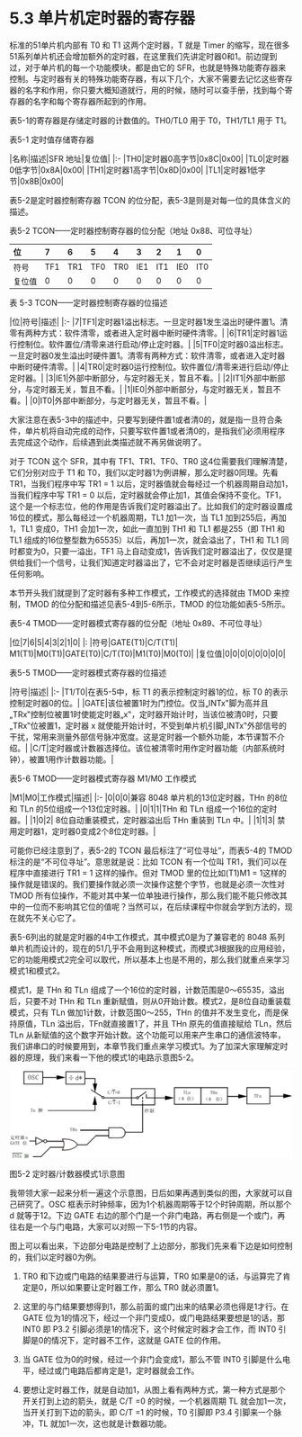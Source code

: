 # 5.3 单片机定时器的寄存器

标准的51单片机内部有 T0 和 T1 这两个定时器，T 就是 Timer 的缩写，现在很多51系列单片机还会增加额外的定时器，在这里我们先讲定时器0和1。前边提到过，对于单片机的每一个功能模块，都是由它的 SFR，也就是特殊功能寄存器来控制。与定时器有关的特殊功能寄存器，有以下几个，大家不需要去记忆这些寄存器的名字和作用，你只要大概知道就行，用的时候，随时可以查手册，找到每个寄存器的名字和每个寄存器所起到的作用。

表5-1的寄存器是存储定时器的计数值的。TH0/TL0 用于 T0，TH1/TL1 用于 T1。

表5-1 定时值存储寄存器

|名称|描述|SFR 地址|复位值|
|:-
|TH0|定时器0高字节|0x8C|0x00|
|TL0|定时器0低字节|0x8A|0x00|
|TH1|定时器1高字节|0x8D|0x00|
|TL1|定时器1低字节|0x8B|0x00|

表5-2是定时器控制寄存器 TCON 的位分配，表5-3是则是对每一位的具体含义的描述。

表5-2 TCON——定时器控制寄存器的位分配（地址 0x88、可位寻址）

|位|7|6|5|4|3|2|1|0|
|:-|:-|:-|:-|:-|:-|:-|:-|:-|
|符号|TF1|TR1|TF0|TR0|IE1|IT1|IE0|IT0|
|复位值|0|0|0|0|0|0|0|0|

表 5-3 TCON——定时器控制寄存器的位描述

|位|符号|描述|
|:-
|7|TF1|定时器1溢出标志。一旦定时器1发生溢出时硬件置1。清零有两种方式：软件清零，或者进入定时器中断时硬件清零。|
|6|TR1|定时器1运行控制位。软件置位/清零来进行启动/停止定时器。|
|5|TF0|定时器0溢出标志。一旦定时器0发生溢出时硬件置1。清零有两种方式：软件清零，或者进入定时器中断时硬件清零。|
|4|TR0|定时器0运行控制位。软件置位/清零来进行启动/停止定时器。|
|3|IE1|外部中断部分，与定时器无关，暂且不看。|
|2|IT1|外部中断部分，与定时器无关，暂且不看。|
|1|IE0|外部中断部分，与定时器无关，暂且不看。|
|0|IT0|外部中断部分，与定时器无关，暂且不看。|

大家注意在表5-3中的描述中，只要写到硬件置1或者清0的，就是指一旦符合条件，单片机将自动完成的动作，只要写软件置1或者清0的，是指我们必须用程序去完成这个动作，后续遇到此类描述就不再另做说明了。

对于 TCON 这个 SFR，其中有 TF1、TR1、TF0、TR0 这4位需要我们理解清楚，它们分别对应于 T1 和 T0，我们以定时器1为例讲解，那么定时器0同理。先看 TR1，当我们程序中写 TR1 = 1 以后，定时器值就会每经过一个机器周期自动加1，当我们程序中写 TR1 = 0 以后，定时器就会停止加1，其值会保持不变化。TF1，这个是一个标志位，他的作用是告诉我们定时器溢出了。比如我们的定时器设置成16位的模式，那么每经过一个机器周期，TL1 加1一次，当 TL1 加到255后，再加1，TL1 变成0，TH1 会加1一次，如此一直加到 TH1 和 TL1 都是255（即 TH1 和 TL1 组成的16位整型数为65535）以后，再加1一次，就会溢出了，TH1 和 TL1 同时都变为0，只要一溢出，TF1 马上自动变成1，告诉我们定时器溢出了，仅仅是提供给我们一个信号，让我们知道定时器溢出了，它不会对定时器是否继续运行产生任何影响。

本节开头我们就提到了定时器有多种工作模式，工作模式的选择就由 TMOD 来控制，TMOD 的位分配和描述见表5-4到5-6所示，TMOD 的位功能如表5-5所示。

表5-4 TMOD——定时器模式寄存器的位分配（地址 0x89、不可位寻址）

|位|7|6|5|4|3|2|1|0|
|:
|符号|GATE(T1)|C/T(T1)| M1(T1)|M0(T1)|GATE(T0)|C/T(T0)|M1(T0)|M0(T0)|
|复位值|0|0|0|0|0|0|0|0|

表5-5 TMOD——定时器模式寄存器的位描述

|符号|描述|
|:-
|T1/T0|在表5-5中，标 T1 的表示控制定时器1的位，标 T0 的表示控制定时器0的位。|
|GATE|该位被置1时为门控位。仅当„INTx‟脚为高并且„TRx‟控制位被置1时使能定时器„x‟，定时器开始计时，当该位被清0时，只要„TRx‟位被置1，定时器 x 就使能开始计时，不受到单片机引脚„INTx‟外部信号的干扰，常用来测量外部信号脉冲宽度。这是定时器一个额外功能，本节课暂不介绍。|
|C/T|定时器或计数器选择位。该位被清零时用作定时器功能（内部系统时钟），被置1用作计数器功能。|

表5-6 TMOD——定时器模式寄存器 M1/M0 工作模式

|M1|M0|工作模式|描述|
|:-
|0|0|0|兼容 8048 单片机的13位定时器，THn 的8位和 TLn 的5位组成一个13位定时器。|
|0|1|1|THn 和 TLn 组成一个16位的定时器。|
|1|0|2| 8位自动重装模式，定时器溢出后 THn 重装到 TLn 中。|
|1|1|3| 禁用定时器1，定时器0变成2个8位定时器。|

可能你已经注意到了，表5-2的 TCON 最后标注了“可位寻址”，而表5-4的 TMOD 标注的是“不可位寻址”。意思就是说：比如 TCON 有一个位叫 TR1，我们可以在程序中直接进行 TR1 = 1 这样的操作。但对 TMOD 里的位比如(T1)M1 = 1这样的操作就是错误的。我们要操作就必须一次操作这整个字节，也就是必须一次性对 TMOD 所有位操作，不能对其中某一位单独进行操作，那么我们能不能只修改其中的一位而不影响其它位的值呢？当然可以，在后续课程中你就会学到方法的，现在就先不关心它了。

表5-6列出的就是定时器的4中工作模式，其中模式0是为了兼容老的 8048 系列单片机而设计的，现在的51几乎不会用到这种模式，而模式3根据我的应用经验，它的功能用模式2完全可以取代，所以基本上也是不用的，那么我们就重点来学习模式1和模式2。

模式1，是 THn 和 TLn 组成了一个16位的定时器，计数范围是0～65535，溢出后，只要不对 THn 和 TLn 重新赋值，则从0开始计数。模式2，是8位自动重装载模式，只有 TLn 做加1计数，计数范围0～255，THn 的值并不发生变化，而是保持原值，TLn 溢出后，TFn就直接置1了，并且 THn 原先的值直接赋给 TLn，然后 TLn 从新赋值的这个数字开始计数。这个功能可以用来产生串口的通信波特率，我们讲串口的时候要用到，本章节我们重点来学习模式1。为了加深大家理解定时器的原理，我们来看一下他的模式1的电路示意图5-2。

![](images/60.png)

图5-2  定时器/计数器模式1示意图

我带领大家一起来分析一遍这个示意图，日后如果再遇到类似的图，大家就可以自己研究了。OSC 框表示时钟频率，因为1个机器周期等于12个时钟周期，所以那个 d 就等于12。下边 GATE 右边的那个门是一个非门电路，再右侧是一个或门，再往右是一个与门电路，大家可以对照一下5-1节的内容。

图上可以看出来，下边部分电路是控制了上边部分，那我们先来看下边是如何控制的，我们以定时器0为例。

1) TR0 和下边或门电路的结果要进行与运算，TR0 如果是0的话，与运算完了肯定是0，所以如果要让定时器工作，那么 TR0 就必须置1。

2) 这里的与门结果要想得到1，那么前面的或门出来的结果必须也得是1才行。在 GATE 位为1的情况下，经过一个非门变成0，或门电路结果要想是1的话，那 INT0 即 P3.2 引脚必须是1的情况下，这个时候定时器才会工作，而 INT0 引脚是0的情况下，定时器不工作，这就是 GATE 位的作用。

3) 当 GATE 位为0的时候，经过一个非门会变成1，那么不管 INT0 引脚是什么电平，经过或门电路后都肯定是1，定时器就会工作。

4) 要想让定时器工作，就是自动加1，从图上看有两种方式，第一种方式是那个开关打到上边的箭头，就是 C/T =0 的时候，一个机器周期 TL 就会加1一次，当开关打到下边的箭头，即 C/T =1 的时候，T0 引脚即 P3.4 引脚来一个脉冲，TL 就加1一次，这也就是计数器功能。